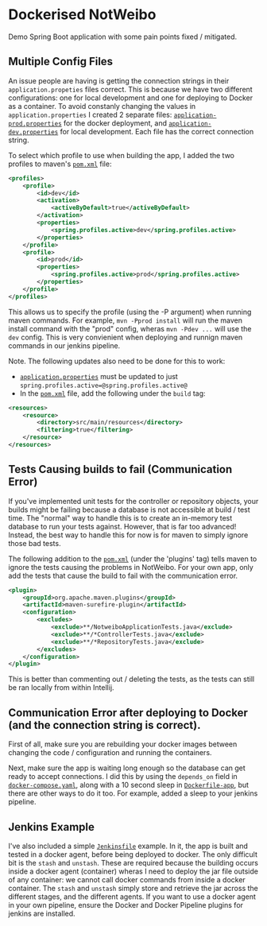 # Dockerised NotWeibo

Demo Spring Boot application with some pain points fixed / mitigated.

## Multiple Config Files

An issue people are having is getting the connection strings in their `application.propeties` files correct.
This is because we have two different configurations: one for local development and one for deploying to Docker as a container.
To avoid constanly changing the values in `application.properties` I created 2 separate files: [`application-prod.properties`](https://github.com/Bodomit/notweibo/blob/dockerise/src/main/resources/application-prod.properties) for the docker deployment, and [`application-dev.properties`](https://github.com/Bodomit/notweibo/blob/dockerise/src/main/resources/application-dev.properties) for local development. Each file has the correct connection string.

To select which profile to use when building the app, I added the two profiles to maven's [`pom.xml`](https://github.com/Bodomit/notweibo/blob/dockerise/pom.xml) file:

```xml
<profiles>
    <profile>
        <id>dev</id>
        <activation>
            <activeByDefault>true</activeByDefault>
        </activation>
        <properties>
            <spring.profiles.active>dev</spring.profiles.active>
        </properties>
    </profile>
    <profile>
        <id>prod</id>
        <properties>
            <spring.profiles.active>prod</spring.profiles.active>
        </properties>
    </profile>
</profiles>
```
This allows us to specify the profile (using the -P argument) when running maven commands. For example, `mvn -Pprod install` will run the maven install command with the "prod" config, wheras `mvn -Pdev ...` will use the `dev` config. This is very convienient when deploying and runnign maven commands in our jenkins pipeline.

Note. The following updates also need to be done for this to work:

- [`application.properties`](https://github.com/Bodomit/notweibo/blob/dockerise/src/main/resources/application.properties) must be updated to just `spring.profiles.active=@spring.profiles.active@`
- In the [`pom.xml`](https://github.com/Bodomit/notweibo/blob/dockerise/pom.xml) file, add the following under the `build` tag:
```xml
<resources>
    <resource>
        <directory>src/main/resources</directory>
        <filtering>true</filtering>
    </resource>
</resources>
```

## Tests Causing builds to fail (Communication Error)

If you've implemented unit tests for the controller or repository objects, your builds might be failing because a database is not accessible at build / test time.
The "normal" way to handle this is to create an in-memory test database to run your tests against. 
However, that is far too advanced!
Instead, the best way to handle this for now is for maven to simply ignore those bad tests.

The following addition to the [`pom.xml`](https://github.com/Bodomit/notweibo/blob/dockerise/pom.xml) (under the 'plugins' tag) tells maven to ignore the tests causing the problems in NotWeibo. For your own app, only add the tests that cause the build to fail with the communication error.

```xml
<plugin>
    <groupId>org.apache.maven.plugins</groupId>
    <artifactId>maven-surefire-plugin</artifactId>
    <configuration>
        <excludes>
            <exclude>**/NotweiboApplicationTests.java</exclude>
            <exclude>**/*ControllerTests.java</exclude>
            <exclude>**/*RepositoryTests.java</exclude>
        </excludes>
    </configuration>
</plugin>
```
This is better than commenting out / deleting the tests, as the tests can still be ran locally from within Intellij.

## Communication Error after deploying to Docker (and the connection string is correct).

First of all, make sure you are rebuilding your docker images between changing the code / configuration and running the containers.

Next, make sure the app is waiting long enough so the database can get ready to accept connections.
I did this by using the `depends_on` field in [`docker-compose.yaml`](docker-compose.yaml), along with a 10 second sleep in [`Dockerfile-app`](Dockerfile-app), but there are other ways to do it too. For example, added a sleep to your jenkins pipeline.

## Jenkins Example

I've also included a simple [`Jenkinsfile`](Jenkinsfile) example. In it, the app is built and tested in a docker agent, before being deployed to docker.
The only difficult bit is the `stash` and `unstash`. These are required because the building occurs inside a docker agent (container) wheras I need to deploy the jar file outside of any container: we cannot call docker commands from inside a docker container. 
The `stash` and `unstash` simply store and retrieve the jar across the different stages, and the different agents.
If you want to use a docker agent in your own pipeline, ensure the Docker and Docker Pipeline plugins for jenkins are installed.

